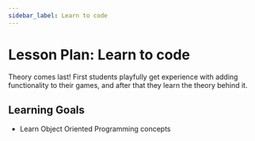 ```yaml
---
sidebar_label: Learn to code
---
```


# Lesson Plan: Learn to code

Theory comes last! First students playfully get experience with adding functionality to their games, and after that they learn the theory behind it.

## Learning Goals

- Learn Object Oriented Programming concepts